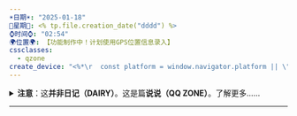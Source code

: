 ```yaml
---
☀️日期☀️: "2025-01-18"
📆星期📆: <% tp.file.creation_date("dddd") %>
⌚️时间⌚️: "02:54"
🌍位置🌍: 【功能制作中！计划使用GPS位置信息录入】
cssclasses:
  - qzone
create_device: "<%*\r  const platform = window.navigator.platform || \"未知设备\";\r  tR += `设备: ${platform}`;\r%>"
---
```


<details>
<summary><b>注意</b>：这<b>并非日记（DAIRY）</b>。这是篇<b>说说（QQ ZONE）</b>。了解更多……</summary>
日记：具体到日期，一般记事以现实为主。在发出的当日内，会反复删改追加。
<br><br>
说说：具体到分钟的想法。更零散，发出之后不再追加，而是另开一篇新的。<br>这上溯至qq空间类似朋友圈的记录格式（也就是ins/小红书体），记录内容包含网络、虚拟、娱乐、灵感等内容。<br>与这具有类似定位的是语雀小记，不过相比之下不怎么需要回顾。我使用了Templater插件，启动了“创建文件时立刻激活一次templater”，这样使用此模板创建的日记就会被自动templater(ed)
</details>

----


